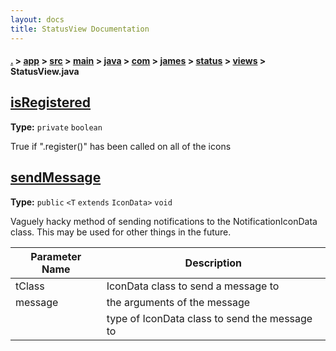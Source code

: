 ```yaml
---
layout: docs
title: StatusView Documentation
---
```

#### [.](./../../../../../../../../index) > [app](./../../../../../../../index) > [src](./../../../../../../index) > [main](./../../../../../index) > [java](./../../../../index) > [com](./../../../index) > [james](./../../index) > [status](./../index) > [views](./index) > **StatusView.java**

## [isRegistered](https://github.com/fennifith/Status/blob/master/app/src/main/java/com/james/status/views/StatusView.java#L63)

**Type:** `private` `boolean`

True if ".register()" has been called on all of the icons 












## [sendMessage](https://github.com/fennifith/Status/blob/master/app/src/main/java/com/james/status/views/StatusView.java#L188)

**Type:** `public` `<T` `extends` `IconData>` `void`

Vaguely hacky method of sending notifications to the NotificationIconData class. 
This may be used for other things in the future. 





|Parameter Name|Description|
|-----|-----|
|tClass|IconData class to send a message to|
|message|the arguments of the message|
|<T>|type of IconData class to send the message to  |








